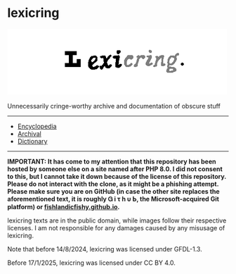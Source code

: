 # lexicring

![lexicring](Lexicring.png)

Unnecessarily cringe-worthy archive and documentation of obscure stuff

---

* [Encyclopedia](wiki)
* [Archival](archival)
* [Dictionary](dict)

---

**IMPORTANT: It has come to my attention that this repository has been hosted by someone else on a site named after PHP 8.0. I did not consent to this, but I cannot take it down because of the license of this repository. Please do not interact with the clone, as it might be a phishing attempt. Please make sure you are on GitHub (in case the other site replaces the aforementioned text, it is roughly Ꮐ і τ һ υ Ь, the Microsoft-acquired Git platform) or [fishlandicfishy.github.io](https://fishlandicfishy.github.io).**

lexicring texts are in the public domain, while images follow their respective licenses. I am not responsible for any damages caused by any misusage of lexicring.

Note that before 14/8/2024, lexicring was licensed under GFDL-1.3.

Before 17/1/2025, lexicring was licensed under CC BY 4.0.
